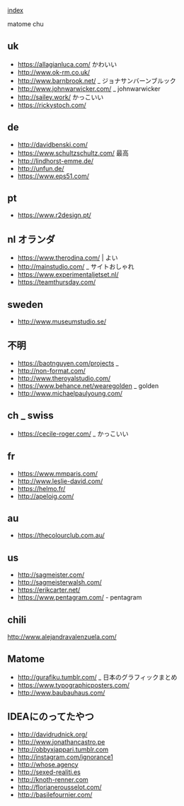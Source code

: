[index](https://github.com/kitasenjudesign/bookmarks/blob/master/README.md)

matome chu

## uk

* https://allagianluca.com/ かわいい
* http://www.ok-rm.co.uk/
* http://www.barnbrook.net/ _ ジョナサンバーンブルック
* http://www.johnwarwicker.com/ _ johnwarwicker
* http://sailey.work/ かっこいい
* https://rickystoch.com/

## de

* http://davidbenski.com/ 
* https://www.schultzschultz.com/ 最高
* http://lindhorst-emme.de/ 
* http://unfun.de/
* https://www.eps51.com/

## pt

* https://www.r2design.pt/

## nl オランダ

* https://www.therodina.com/ | よい
* http://mainstudio.com/ _ サイトおしゃれ
* https://www.experimentaljetset.nl/
* https://teamthursday.com/

## sweden

* http://www.museumstudio.se/

## 不明

* https://baotnguyen.com/projects _ 
* http://non-format.com/
* http://www.theroyalstudio.com/
* https://www.behance.net/wearegolden _ golden
* http://www.michaelpaulyoung.com/ 

## ch _ swiss

* https://cecile-roger.com/ _ かっこいい

## fr

* https://www.mmparis.com/
* http://www.leslie-david.com/
* https://helmo.fr/
* http://apeloig.com/

## au
* https://thecolourclub.com.au/

## us
* http://sagmeister.com/
* http://sagmeisterwalsh.com/
* https://erikcarter.net/
* https://www.pentagram.com/ - pentagram

## chili
http://www.alejandravalenzuela.com/

## Matome
* http://gurafiku.tumblr.com/ _ 日本のグラフィックまとめ
* https://www.typographicposters.com/ 
* http://www.baubauhaus.com/

## IDEAにのってたやつ
* http://davidrudnick.org/
* http://www.jonathancastro.pe
* http://obbyxjappari.tumblr.com
* http://instagram.com/ignorance1
* http://whose.agency
* http://sexed-realiti.es
* http://knoth-renner.com
* http://florianerousselot.com/
* http://basilefournier.com/






